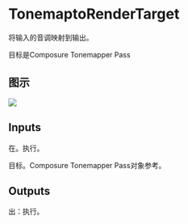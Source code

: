 # TonemaptoRenderTarget

将输入的音调映射到输出。

目标是Composure Tonemapper Pass

## 图示

![]($-20221218-20174836.png)

## Inputs

在。执行。

目标。Composure Tonemapper Pass对象参考。  

## Outputs

出：执行。
